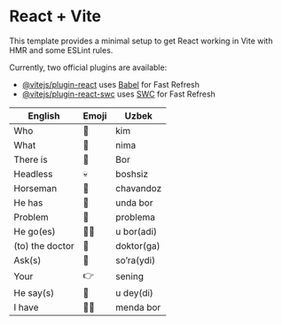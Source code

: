 # React + Vite

This template provides a minimal setup to get React working in Vite with HMR and some ESLint rules.

Currently, two official plugins are available:

- [@vitejs/plugin-react](https://github.com/vitejs/vite-plugin-react/blob/main/packages/plugin-react/README.md) uses [Babel](https://babeljs.io/) for Fast Refresh
- [@vitejs/plugin-react-swc](https://github.com/vitejs/vite-plugin-react-swc) uses [SWC](https://swc.rs/) for Fast Refresh



| English | Emoji | Uzbek |
| --- | --- | --- |
| Who | 👥 | kim |
| What | 🤔 | nima |
| There is | 📍 | Bor |
| Headless | 💀 | boshsiz |
| Horseman | 🐴 | chavandoz |
| He has | 👫 | unda bor |
| Problem | 🤕 | problema |
| He go(es) | 🚶‍♂️ | u bor(adi) |
| (to) the doctor | 🏥 | doktor(ga) |
| Ask(s) | 💬 | so’ra(ydi) |
| Your | 👉 | sening |
| He say(s) | 💬 | u dey(di) |
| I have | 🙋‍♂️ | menda bor |




